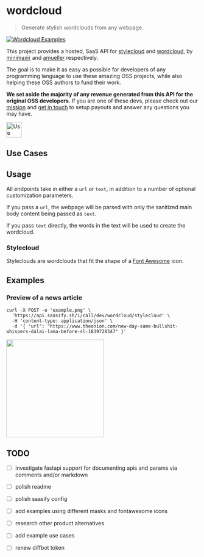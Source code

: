 # wordcloud

> Generate stylish wordclouds from any webpage.

<a href="https://wordcloud.saasify.sh">
  <img
    src="https://raw.githubusercontent.com/saasify-sh/saasify/master/examples/python/wordcloud/examples/promo.png"
    alt="Wordcloud Examples"
  />
</a>

This project provides a hosted, SaaS API for [stylecloud](https://github.com/minimaxir/stylecloud) and [wordcloud](https://github.com/amueller/word_cloud), by [minimaxir](https://github.com/minimaxir) and [amueller](https://github.com/amueller) respectively.

The goal is to make it as easy as possible for developers of any programming language to use these amazing OSS projects, while also helping these OSS authors to fund their work.

**We set aside the majority of any revenue generated from this API for the original OSS developers**. If you are one of these devs, please check out our [mission](https://saasify.sh/#/mission) and [get in touch](https://saasify.sh/#/support) to setup payouts and answer any questions you may have.

<a href="https://wordcloud.saasify.sh">
  <img
    src="https://badges.saasify.sh"
    height="40"
    alt="Use Hosted API"
  />
</a>

## Use Cases



## Usage

All endpoints take in either a `url` or `text`, in addition to a number of optional customization parameters.

If you pass a `url`, the webpage will be parsed with only the sanitized main body content being passed as `text`.

If you pass `text` directly, the words in the text will be used to create the wordcloud.

### Stylecloud

Styleclouds are wordclouds that fit the shape of a [Font Awesome]() icon.

## Examples

### Preview of a news article

```
curl -X POST -o 'example.png' \
  'https://api.saasify.sh/1/call/dev/wordcloud/stylecloud' \
  -H 'content-type: application/json' \
  -d '{ "url": "https://www.theonion.com/new-day-same-bullshit-whispers-dalai-lama-before-sl-1839720347" }'
```

<img src="https://raw.githubusercontent.com/saasify-sh/saasify/master/examples/python/wordcloud/examples/stylecloud.png" width="256" />

## TODO

- [ ] investigate fastapi support for documenting apis and params via comments and/or markdown
- [ ] polish readme
- [ ] polish saasify config
- [ ] add examples using different masks and fontawesome icons
- [ ] research other product alternatives
- [ ] add example use cases
- [ ] renew diffbot token

